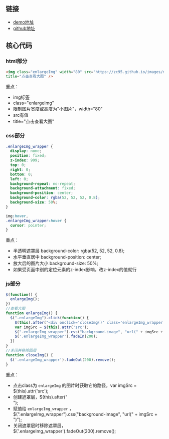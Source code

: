 
## 链接

- [demo地址](https://htmlpreview.github.io/?https://github.com/zc95/enlargeImg/blob/master/index.html)
- [github地址](https://github.com/zc95/enlargeImg)

## 核心代码

### html部分

```html
<img class="enlargeImg" width="80" src="https://zc95.github.io/images/myImages/enlargeImg.png"
title="点击查看大图" />
```

重点：

- img标签
- class="enlargeImg"
- 限制图片宽度或高度为"小图片"，width="80"
- src有值
- title="点击查看大图"

### css部分

```css
.enlargeImg_wrapper {
  display: none;
  position: fixed;
  z-index: 999;
  top: 0;
  right: 0;
  bottom: 0;
  left: 0;
  background-repeat: no-repeat;
  background-attachment: fixed;
  background-position: center;
  background-color: rgba(52, 52, 52, 0.8);
  background-size: 50%;
}

img:hover,
.enlargeImg_wrapper:hover {
  cursor: pointer;
}
```

重点：

- 半透明遮罩层 background-color: rgba(52, 52, 52, 0.8);
- 水平垂直居中 background-position: center;
- 放大后的图片大小 background-size: 50%;
- 如果受页面中别的定位元素的z-index影响，改z-index的值就行

### js部分

```javascript
$(function() {
  enlargeImg();
})
//查看大图
function enlargeImg() {
  $(".enlargeImg").click(function() {
    $(this).after("<div onclick='closeImg()' class='enlargeImg_wrapper'></div>");
    var imgSrc = $(this).attr('src');
    $(".enlargeImg_wrapper").css("background-image", "url(" + imgSrc + ")");
    $('.enlargeImg_wrapper').fadeIn(200);
  })
}
//关闭并移除图层
function closeImg() {
  $('.enlargeImg_wrapper').fadeOut(200).remove();
}
```

重点：

- 点击class为 `enlargeImg` 的图片时获取它的路径，var imgSrc = $(this).attr('src');
- 创建遮罩层，$(this).after("<div onclick='closeImg()' class='enlargeImg_wrapper'></div>");
- 赋值给 `enlargeImg_wrapper` ，$(".enlargeImg_wrapper").css("background-image", "url(" + imgSrc + ")");
- 关闭遮罩层时移除遮罩层，$('.enlargeImg_wrapper').fadeOut(200).remove();
